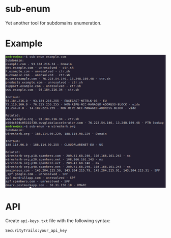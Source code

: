 # sub-enum
Yet another tool for subdomains enumeration.

# Example
![Example](https://github.com/abletsoff/sub-enum/blob/main/poc.png?raw=true)

# API
Create `api-keys.txt` file with the following syntax:
```
SecurityTrails:your_api_key
```
